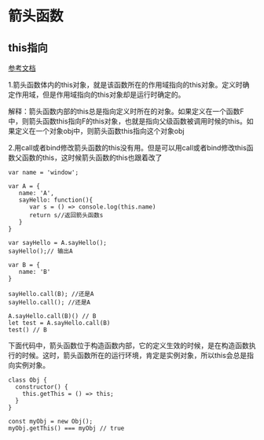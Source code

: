 <!--
 * @Descripttion: 
 * @Author: yangxia
 * @Date: 2021-12-20 22:35:32
-->
# 箭头函数
## this指向

[参考文档](https://zhuanlan.zhihu.com/p/57204184)

1.箭头函数体内的this对象，就是该函数所在的作用域指向的this对象。定义时确定作用域，但是作用域指向的this对象却是运行时确定的。

解释：箭头函数内部的this总是指向定义时所在的对象。如果定义在一个函数F中，则箭头函数this指向F的this对象，也就是指向父级函数被调用时候的this。如果定义在一个对象obj中，则箭头函数this指向这个对象obj

2.用call或者bind修改箭头函数的this没有用。但是可以用call或者bind修改this函数父函数的this，这时候箭头函数的this也跟着改了

```
var name = 'window'; 

var A = {
   name: 'A',
   sayHello: function(){
      var s = () => console.log(this.name)
      return s//返回箭头函数s
   }
}

var sayHello = A.sayHello();
sayHello();// 输出A 

var B = {
   name: 'B'
}

sayHello.call(B); //还是A
sayHello.call(); //还是A

A.sayHello.call(B)() // B
let test = A.sayHello.call(B)
test() // B
```

下面代码中，箭头函数位于构造函数内部，它的定义生效的时候，是在构造函数执行的时候。这时，箭头函数所在的运行环境，肯定是实例对象，所以this会总是指向实例对象。

```
class Obj {
  constructor() {
    this.getThis = () => this;
  }
}

const myObj = new Obj();
myObj.getThis() === myObj // true
```